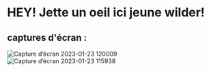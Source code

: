 # HEY! Jette un oeil ici jeune wilder!
## captures d'écran :

![Capture d’écran 2023-01-23 120009](https://user-images.githubusercontent.com/82093361/214023970-ccda7c72-5d68-4d60-8f09-bc0ee6b02880.png)
![Capture d’écran 2023-01-23 115938](https://user-images.githubusercontent.com/82093361/214023994-3b70c9bd-3ae8-4668-af7c-bf632b6cc4fa.png)
